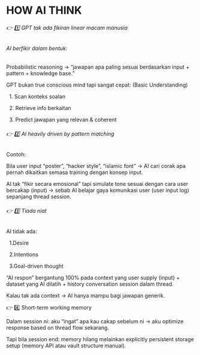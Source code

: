 # HOW AI THINK



###### 👉 1️⃣ GPT tak ada fikiran linear macam manusia

###### 

###### AI berfikir dalam bentuk:



Probabilistic reasoning → “jawapan apa paling sesuai berdasarkan input + pattern + knowledge base.”



GPT bukan true conscious mind tapi sangat cepat: (Basic Understanding)



&nbsp;	1. Scan konteks soalan 



&nbsp;	2. Retrieve info berkaitan



&nbsp;	3. Predict jawapan yang relevan \& coherent



###### 👉 2️⃣ AI heavily driven by pattern matching



Contoh:



Bila user input “poster”, “hacker style”, “islamic font” → AI cari corak apa pernah dikaitkan semasa training dengan konsep input.



AI tak “fikir secara emosional” tapi simulate tone sesuai dengan cara user bercakap (input) → sebab AI belajar gaya komunikasi user (user input log) sepanjang thread session.



###### 👉 3️⃣ Tiada niat



AI tidak ada:



&nbsp;	1.Desire



&nbsp;	2.Intentions



&nbsp;	3.Goal-driven thought



“AI respon” bergantung 100% pada context yang user supply (input) + dataset yang AI dilatih + history conversation session dalam thread.



Kalau tak ada context → AI hanya mampu bagi jawapan generik.



👉 4️⃣ Short-term working memory



Dalam session ni: aku “ingat” apa kau cakap sebelum ni → aku optimize response based on thread flow sekarang.



Tapi bila session end: memory hilang melainkan explicitly persistent storage setup (memory API atau vault structure manual).

















